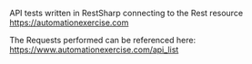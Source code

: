 API tests written in RestSharp connecting to the Rest resource https://automationexercise.com

The Requests performed can be referenced here: https://www.automationexercise.com/api_list

